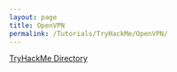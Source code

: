 ```yaml
---
layout: page
title: OpenVPN
permalink: /Tutorials/TryHackMe/OpenVPN/
---
```


[TryHackMe Directory](https://zacvr.github.io/Tutorials/TryHackMe/)
